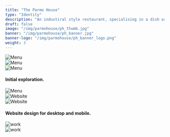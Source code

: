 ```yaml
---
title: "The Parmo House"
type: "Identity"
description: "An industiral style restaurant, specialising in a dish originating in Middlesbrough, England."
draft: false
image: "/img/parmohouse/ph_thumb.jpg"
banner: "/img/parmohouse/ph_banner.jpg"
banner-logo: "/img/parmohouse/ph_banner_logo.png"
weight: 3
---
```


<div class="row">
    <div class="col-sm-12">
        <img src="/img/parmohouse/ph_sk1.jpg" alt="Menu" class="media-img project-img">
    </div>
</div>
<div class="row">
    <div class="col-sm-6">
        <img src="/img/parmohouse/ph_sk2.jpg" alt="Menu" class="media-img project-img">
    </div>
    <div class="col-sm-6">
        <img src="/img/parmohouse/ph_sk3.jpg" alt="Menu" class="media-img project-img">
    </div>
</div>
<h4>Initial exploration.</h4>
<div class="row">
    <div class="col-sm-12">
        <img src="/img/parmohouse/ph_menu.jpg" alt="Menu" class="media-img project-img">
    </div>
</div>

<div class="row">
    <div class="col-sm-12">
        <img src="/img/parmohouse/ph_web.jpg" alt="Website" class="media-img project-img">
    </div>
</div>

<div class="row">
    <div class="col-sm-12">
        <img src="/img/parmohouse/ph_card.jpg" alt="Website" class="media-img project-img">
    </div>
</div>

<h4>Website design for desktop and mobile.</h4>

<div class="row">
    <div class="col-sm-12">
        <img src="/img/parmohouse/ph_box.jpg" alt="work" class="media-img project-img">
    </div>
</div>

<div class="row">
    <div class="col-sm-12">
        <img src="/img/parmohouse/ph_cup.jpg" alt="work" class="media-img project-img">
    </div>
</div>
